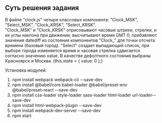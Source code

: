 ## Суть решения задания
В файле "clock.js" четыре классовых компонента: "Clock_MSK", "Select_MSK", "Clock_KRSK", "Select_KRSK".
<br>
"Clock_MSK" и "Clock_KRSK" отрисовывают часовые штрихи, стрелки, и их углы наклона при движении; высчитывают время GMT 0, прибавляют значения datediff из состояния компонентов "Clock_<city>" для точки отсчета времени (базовый город).
"Select" создает выпадающий список, при выборе города изменяется время и часовая стрелка сдвигается согласно значению value.
В качестве дефолтного состояния выбраны Красноярск и Москва.
(this.state = {
      value: 0
    };)

Установка модулей:
<ol>
  <li>npm install webpack webpack-cli --save-dev</li>
  <li>npm install @babel/core babel-loader @babel/preset-env @babel/preset-react --save-dev</li>
  <li>npm install css-loader style-loader sass-loader html-loader url-loader--save-dev
</li>
  <li>npm install html-webpack-plugin --save-dev</li>
  <li>npm install webpack-dev-server --save-dev</li>
  <li>npm start</li>
</ol>